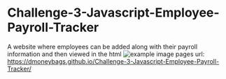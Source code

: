 # Challenge-3-Javascript-Employee-Payroll-Tracker
A website where employees can be added along with their payroll information and then viewed in the html
![example image](https://github.com/dmoneybags/Challenge-3-Javascript-Employee-Payroll-Tracker/assets/86892271/ba996afa-5cc5-434d-90bb-26e5dbbd352c)
pages url: https://dmoneybags.github.io/Challenge-3-Javascript-Employee-Payroll-Tracker/
